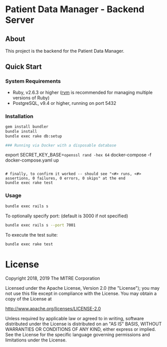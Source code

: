 # Patient Data Manager - Backend Server

## About

This project is the backend for the Patient Data Manager.

## Quick Start

### System Requirements

 - Ruby, v2.6.3 or higher ([rvm](https://rvm.io/) is recommended for managing multiple versions of Ruby)
 - PostgreSQL, v9.4 or higher, running on port 5432

### Installation
```sh
gem install bundler
bundle install
bundle exec rake db:setup

### Running via Docker with a disposable database
```
export SECRET_KEY_BASE=`openssl rand -hex 64`
docker-compose -f docker-compose.yaml up
```

# finally, to confirm it worked -- should see "<#> runs, <#> assertions, 0 failures, 0 errors, 0 skips" at the end
bundle exec rake test
```

### Usage
```sh
bundle exec rails s
```

To optionally specify port: (default is 3000 if not specified)

```sh
bundle exec rails s --port 7001
```

To execute the test suite:

```sh
bundle exec rake test
```

# License
Copyright 2018, 2019 The MITRE Corporation

Licensed under the Apache License, Version 2.0 (the "License");
you may not use this file except in compliance with the License.
You may obtain a copy of the License at

http://www.apache.org/licenses/LICENSE-2.0

Unless required by applicable law or agreed to in writing, software
distributed under the License is distributed on an "AS IS" BASIS,
WITHOUT WARRANTIES OR CONDITIONS OF ANY KIND, either express or implied.
See the License for the specific language governing permissions and
limitations under the License.
